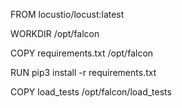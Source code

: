 FROM locustio/locust:latest

WORKDIR /opt/falcon

COPY requirements.txt /opt/falcon

RUN pip3 install -r requirements.txt

COPY load_tests /opt/falcon/load_tests


